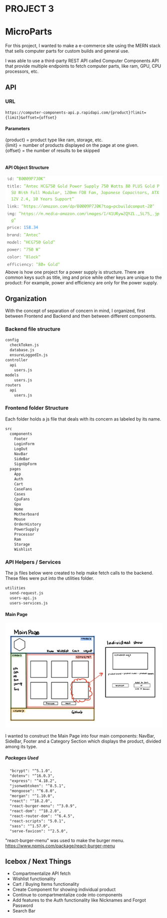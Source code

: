 <h1>PROJECT 3</h1>

<h1>MicroParts</h1>
For this project, I wanted to make a e-commerce site using the MERN stack that sells computer parts for custom builds and general use. 

I was able to use a third-party REST API called Computer Components API that provide multiple endpoints to fetch computer parts, like ram, GPU, CPU processors, etc. 

<h2>API</h2>
<h3>URL</h3>

```
https://computer-components-api.p.rapidapi.com/{product}?limit={limit}&offset={offset}
```

<h4>Parameters</h4>
{product} = product type like ram, storage, etc.</br>
{limit} = number of products displayed on the page at one given.</br>
{offset} = the number of results to be skipped</br>
</br>
<h4>API Object Structure</h4>

![API_Object](images/API_object_structure.png)
Above is how one project for a power supply is structure. There are common keys such as title, img and price while other keys are unique to the product: For example, power and efficiency are only for the power supply.

<h2>Organization</h2>
With the concept of separation of concern in mind, I organized, first between Frontend and Backend and then between different components. 
</br>
<h3>Backend file structure</h3>

```
config
  checkToken.js
  database.js
  ensureLoggedIn.js
controller
  api
    users.js
models
    users.js
routers
  api
    users.js

```
  
<h3>Frontend folder Structure</h3>

Each folder holds a js file that deals with its concern as labeled by its name. 

```
src
  components
    Footer
    LoginForm
    LogOut
    NavBar
    SideBar
    SignUpForm
  pages
    App
    Auth
    Cart
    CaseFans
    Cases
    CpuFans
    Gpu
    Home
    Motherboard
    Mouse
    OrderHistory
    PowerSupply
    Processor
    Ram
    Storage
    Wishlist
```
<h3>API Helpers / Services</h3>

The js files below were created to help make fetch calls to the backend. These files were put into the utilities folder.

```
utilities
  send-request.js
  users-api.js
  users-services.js
```

<h4>Main Page</h4>

![WireframeMainPage](images/wireframe_mainpage.jpeg)

I wanted to construct the Main Page into four main components: NavBar, SideBar, Footer and a Category Section which displays the product, divided among its type. 

<h5>Packages Used</h5>

```
  "bcrypt": "^5.1.0",
  "dotenv": "^16.0.3",
  "express": "^4.18.2",
  "jsonwebtoken": "^8.5.1",
  "mongoose": "^6.8.0",
  "morgan": "^1.10.0",
  "react": "^18.2.0",
  "react-burger-menu": "^3.0.9",
  "react-dom": "^18.2.0",
  "react-router-dom": "^6.4.5",
  "react-scripts": "5.0.1",
  "sass": "^1.57.0",
  "serve-favicon": "^2.5.0",
```

"react-burger-menu" was used to make the burger menu. 
https://www.npmjs.com/package/react-burger-menu

<h2>Icebox / Next Things</h2>
<ul>
  <li>Compartmentalize API fetch</li>
  <li>Wishlist functionality</li>
  <li>Cart / Buying Items functionality</li>
  <li>Create Component for showing individual product</li>
  <li>Continue to compartmentalize code into components</li>
  <li>Add features to the Auth functionality like Nicknames and Forgot Password</li>
  <li>Search Bar</li>
</ul>
